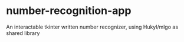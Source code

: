 # number-recognition-app
An interactable tkinter written number recognizer, using Hukyl/mlgo as shared library
